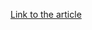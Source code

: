 [Link to the article](https://blog.malwarebytes.com/threat-analysis/2017/07/malware-abusing-ffmpeg/)
